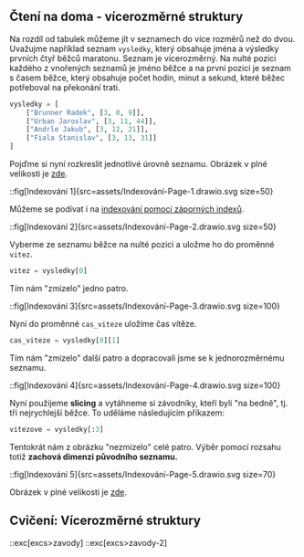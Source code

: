 ## Čtení na doma - vícerozměrné struktury

Na rozdíl od tabulek můžeme jít v seznamech do více rozměrů než do dvou. Uvažujme například seznam `vysledky`, který obsahuje jména a výsledky prvních čtyř běžců maratonu. Seznam je vícerozměrný. Na nulté pozici každého z vnořených seznamů je jméno běžce a na první pozici je seznam s časem běžce, který obsahuje počet hodin, minut a sekund, které běžec potřeboval na překonání trati.

```py
vysledky = [
    ["Brunner Radek", [3, 0, 9]], 
    ["Urban Jaroslav", [3, 11, 44]], 
    ["Andrle Jakub", [3, 12, 21]], 
    ["Fiala Stanislav", [3, 13, 31]]
]
```

Pojďme si nyní rozkreslit jednotlivé úrovně seznamu. Obrázek v plné velikosti je [zde](assets/Indexování-Page-1.drawio.svg).

::fig[Indexování 1]{src=assets/Indexování-Page-1.drawio.svg size=50}

Můžeme se podívat i na [indexování pomocí záporných indexů](assets/Indexování-Page-2.drawio.svg).

::fig[Indexování 2]{src=assets/Indexování-Page-2.drawio.svg size=50}

Vyberme ze seznamu běžce na nulté pozici a uložme ho do proměnné `vitez`.

```py
vitez = vysledky[0]
```

Tím nám "zmizelo" jedno patro.

::fig[Indexování 3]{src=assets/Indexování-Page-3.drawio.svg size=100}

Nyní do proměnné `cas_viteze` uložíme čas vítěze.

```py
cas_viteze = vysledky[0][1]
```

Tím nám "zmizelo" další patro a dopracovali jsme se k jednorozměrnému seznamu.

::fig[Indexování 4]{src=assets/Indexování-Page-4.drawio.svg size=100}

Nyní použijeme **slicing** a vytáhneme si závodníky, kteří byli "na bedně", tj. tři nejrychlejší běžce. To uděláme následujícím příkazem:

```py
vitezove = vysledky[:3]
```

Tentokrát nám z obrázku "nezmizelo" celé patro. Výběr pomocí rozsahu totiž **zachová dimenzi původního seznamu.** 

::fig[Indexování 5]{src=assets/Indexování-Page-5.drawio.svg size=70}

Obrázek v plné velikosti je [zde](assets/Indexování-Page-5.drawio.svg).

## Cvičení: Vícerozměrné struktury
::exc[excs>zavody]
::exc[excs>zavody-2]

